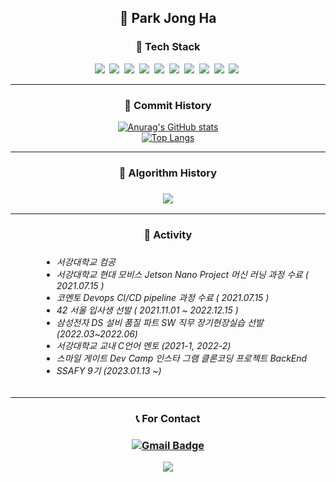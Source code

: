 
<h2 align="center"> 🎈 Park Jong Ha </h2>

<h3 align="center"> 🔧 Tech Stack </h3>

<p align="center">
  <img src="https://img.shields.io/badge/C-A8B9CC?style=flat-square&logo=C&logoColor=white"/></a>&nbsp 
  <img src="https://img.shields.io/badge/C++-00599C?style=flat-square&logo=C%2B%2B&logoColor=white"/></a>&nbsp
  <img src="https://img.shields.io/badge/Python-3766AB?style=flat-square&logo=Python&logoColor=white"/></a>&nbsp
  <img src="https://img.shields.io/badge/Java-007396?style=flat-square&logo=Java&logoColor=white"/></a>&nbsp 
  <img src="https://img.shields.io/badge/Javascript-ffb13b?style=flat-square&logo=javascript&logoColor=white"/></a>&nbsp
  <img src="https://img.shields.io/badge/React-6DB33F?style=flat-square&logo=React&logoColor=white"/></a>&nbsp
   <img src="https://img.shields.io/badge/dart-DB3552?style=flat-square&logo=dart&logoColor=white"/></a>&nbsp 
  <img src="https://img.shields.io/badge/css-1572B6?style=flat-square&logo=css3&logoColor=white"/></a>&nbsp
  <img src="https://img.shields.io/badge/Mysql-E6B91E?style=flat-square&logo=MySql&logoColor=white"/></a>&nbsp 
<img src="https://img.shields.io/badge/Springs-A8B9CC?style=flat-square&logo=Spring&logoColor=white"/></a>&nbsp 
</p>
<hr>

<h3 align="center"> 🌱 Commit History </h3>

<div align="center" style="text-align:center">
  
  [![Anurag's GitHub stats](https://github-readme-stats.vercel.app/api?username=worldii)](https://github.com/worldii/github-readme-stats)
  <br>
  [![Top Langs](https://github-readme-stats.vercel.app/api/top-langs/?username=worldii&layout=compact)](https://github.com/worldii/github-readme-stats)
  <br>

</div>
<hr>
<h3 align="center"> 🙈 Algorithm History <h3>

<div align="center" style="text-align:center">

 <img src="http://mazassumnida.wtf/api/v2/generate_badge?boj=worldi">
</div>
<hr>

<h3 align="center"> 🥁 Activity <h3>
<h6 >

<div style="padding-left:50px;">
<ul>
<li>서강대학교 컴공</li>
<li>서강대학교 현대 모비스 Jetson Nano Project 머신 러닝 과정 수료 ( 2021.07.15 )</li>
<li>코멘토 Devops CI/CD pipeline 과정 수료 ( 2021.07.15 )</li>
<li>42 서울 입사생 선발 ( 2021.11.01 ~ 2022.12.15 )</li>
<li>삼성전자 DS 설비 품질 파트 SW 직무 장기현장실습 선발 (2022.03~2022.06)</li>
<li>서강대학교 교내 C언어 멘토 (2021-1, 2022-2)</li>
<li>스마일 게이트 Dev Camp 인스타 그램 클론코딩 프로젝트 BackEnd</li>
<li>SSAFY 9기 (2023.01.13 ~)</li>
</ul>
</div>
</h6>

<hr>
<h3 align="center"> 📞 For Contact <h3>
<div align="center" style="text-align:center">
  
  [![Gmail Badge](https://img.shields.io/badge/Gmail-D14836?style=flat&logo=Gmail&logoColor=white)](mailto:jongha2788@u.sogang.ac.kr)
</div>





<p align="center">
  <a href="https://hits.seeyoufarm.com"><img src="https://hits.seeyoufarm.com/api/count/incr/badge.svg?url=https%3A%2F%2Fgithub.com%2Fworldii&count_bg=%23ED6DA3&title_bg=%2386757E&icon=github.svg&icon_color=%23E1DEDE&title=hits&edge_flat=false"/></a>
</p>
